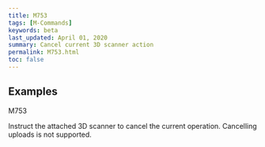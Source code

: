 ```yaml
---
title: M753
tags: [M-Commands] 
keywords: beta 
last_updated: April 01, 2020 
summary: Cancel current 3D scanner action 
permalink: M753.html
toc: false 
---
```



## Examples

M753

Instruct the attached 3D scanner to cancel the current operation. Cancelling uploads is not supported.


